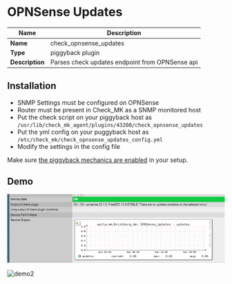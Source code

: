 # OPNSense Updates

| Name | Description |
|------|-------------|
| **Name** | check_opnsense_updates |
| **Type** | piggyback plugin |
| **Description** | Parses check updates endpoint from OPNSense api |

## Installation

- SNMP Settings must be configured on OPNSense
- Router must be present in Check_MK as a SNMP monitored host
- Put the check script on your piggyback host as `/usr/lib/check_mk_agent/plugins/43200/check_opnsense_updates`
- Put the yml config on your puggyback host as `/etc/check_mk/check_opnsense_updates_config.yml`
- Modify the settings in the config file

Make sure [the piggyback mechanics are enabled](https://docs.checkmk.com/latest/en/piggyback.html) in your setup.

## Demo

![demo1](demo1.png)

![demo2](demo2.png)
